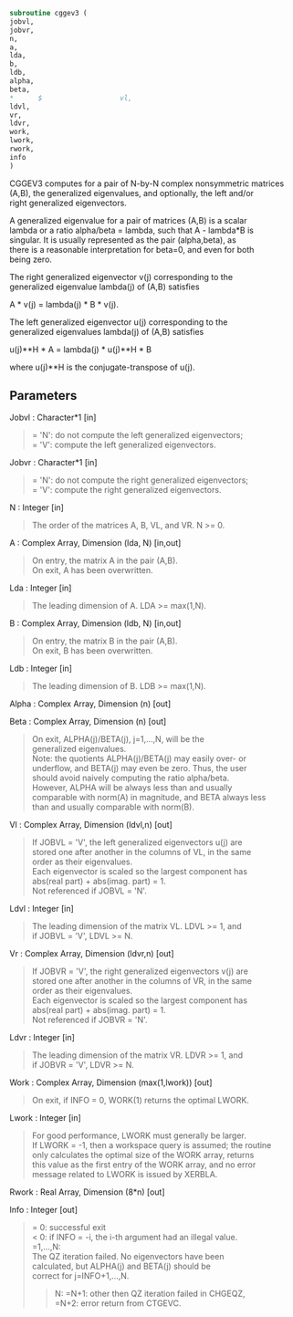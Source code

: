 ```fortran  
subroutine cggev3 (  
jobvl,  
jobvr,  
n,  
a,  
lda,  
b,  
ldb,  
alpha,  
beta,  
*      $                   vl,  
ldvl,  
vr,  
ldvr,  
work,  
lwork,  
rwork,  
info  
)  
```  
  
CGGEV3 computes for a pair of N-by-N complex nonsymmetric matrices  
(A,B), the generalized eigenvalues, and optionally, the left and/or  
right generalized eigenvectors.  
  
A generalized eigenvalue for a pair of matrices (A,B) is a scalar  
lambda or a ratio alpha/beta = lambda, such that A - lambda*B is  
singular. It is usually represented as the pair (alpha,beta), as  
there is a reasonable interpretation for beta=0, and even for both  
being zero.  
  
The right generalized eigenvector v(j) corresponding to the  
generalized eigenvalue lambda(j) of (A,B) satisfies  
  
A * v(j) = lambda(j) * B * v(j).  
  
The left generalized eigenvector u(j) corresponding to the  
generalized eigenvalues lambda(j) of (A,B) satisfies  
  
u(j)**H * A = lambda(j) * u(j)**H * B  
  
where u(j)**H is the conjugate-transpose of u(j).  
  
## Parameters  
Jobvl : Character*1 [in]  
> = 'N':  do not compute the left generalized eigenvectors;  
> = 'V':  compute the left generalized eigenvectors.  
  
Jobvr : Character*1 [in]  
> = 'N':  do not compute the right generalized eigenvectors;  
> = 'V':  compute the right generalized eigenvectors.  
  
N : Integer [in]  
> The order of the matrices A, B, VL, and VR.  N >= 0.  
  
A : Complex Array, Dimension (lda, N) [in,out]  
> On entry, the matrix A in the pair (A,B).  
> On exit, A has been overwritten.  
  
Lda : Integer [in]  
> The leading dimension of A.  LDA >= max(1,N).  
  
B : Complex Array, Dimension (ldb, N) [in,out]  
> On entry, the matrix B in the pair (A,B).  
> On exit, B has been overwritten.  
  
Ldb : Integer [in]  
> The leading dimension of B.  LDB >= max(1,N).  
  
Alpha : Complex Array, Dimension (n) [out]  
  
Beta : Complex Array, Dimension (n) [out]  
> On exit, ALPHA(j)/BETA(j), j=1,...,N, will be the  
> generalized eigenvalues.  
> Note: the quotients ALPHA(j)/BETA(j) may easily over- or  
> underflow, and BETA(j) may even be zero.  Thus, the user  
> should avoid naively computing the ratio alpha/beta.  
> However, ALPHA will be always less than and usually  
> comparable with norm(A) in magnitude, and BETA always less  
> than and usually comparable with norm(B).  
  
Vl : Complex Array, Dimension (ldvl,n) [out]  
> If JOBVL = 'V', the left generalized eigenvectors u(j) are  
> stored one after another in the columns of VL, in the same  
> order as their eigenvalues.  
> Each eigenvector is scaled so the largest component has  
> abs(real part) + abs(imag. part) = 1.  
> Not referenced if JOBVL = 'N'.  
  
Ldvl : Integer [in]  
> The leading dimension of the matrix VL. LDVL >= 1, and  
> if JOBVL = 'V', LDVL >= N.  
  
Vr : Complex Array, Dimension (ldvr,n) [out]  
> If JOBVR = 'V', the right generalized eigenvectors v(j) are  
> stored one after another in the columns of VR, in the same  
> order as their eigenvalues.  
> Each eigenvector is scaled so the largest component has  
> abs(real part) + abs(imag. part) = 1.  
> Not referenced if JOBVR = 'N'.  
  
Ldvr : Integer [in]  
> The leading dimension of the matrix VR. LDVR >= 1, and  
> if JOBVR = 'V', LDVR >= N.  
  
Work : Complex Array, Dimension (max(1,lwork)) [out]  
> On exit, if INFO = 0, WORK(1) returns the optimal LWORK.  
  
Lwork : Integer [in]  
> For good performance, LWORK must generally be larger.  
> If LWORK = -1, then a workspace query is assumed; the routine  
> only calculates the optimal size of the WORK array, returns  
> this value as the first entry of the WORK array, and no error  
> message related to LWORK is issued by XERBLA.  
  
Rwork : Real Array, Dimension (8*n) [out]  
  
Info : Integer [out]  
> = 0:  successful exit  
> < 0:  if INFO = -i, the i-th argument had an illegal value.  
> =1,...,N:  
> The QZ iteration failed.  No eigenvectors have been  
> calculated, but ALPHA(j) and BETA(j) should be  
> correct for j=INFO+1,...,N.  
> > N:  =N+1: other then QZ iteration failed in CHGEQZ,  
> =N+2: error return from CTGEVC.  
  
